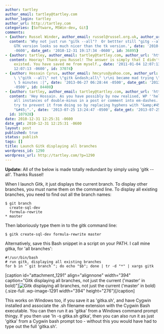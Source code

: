 ```yaml
---
author: tartley
author_email: tartley@tartley.com
author_login: tartley
author_url: http://tartley.com
categories: [Software, MSWin-dev, Git]
comments:
- {author: Russel Winder, author_email: russel@russel.org.uk, author_url: 'http://www.russel.org.uk',
  content: 'Why not just run "gitk --all"?  Or bettter still "gitg --all" since the
    GTK version looks so much nicer than the tk version.', date: '2010-12-31 19:17:34
    -0600', date_gmt: '2010-12-31 19:17:34 -0600', id: 36895}
- {author: tartley, author_email: tartley@tartley.com, author_url: 'http://tartley.com',
  content: Hooray! Thank-you Russel! The answer is simply that I didn't know '--all'
    existed. You have saved me from myself., date: '2011-01-04 12:07:13 -0600', date_gmt: '2011-01-04
    12:07:13 -0600', id: 37074}
- {author: Hossain Cyrus, author_email: hmcyrus@yahoo.com, author_url: '', content: "it's\
    \ \"gitk --all\" not \"gitk &ndash;all\" \r\ni became mad trying \"gitk &ndash;all\"\
    \ 5 minutes :|", date: '2013-06-27 06:28:44 -0500', date_gmt: '2013-06-27 05:28:44
    -0500', id: 84408}
- {author: tartley, author_email: tartley@tartley.com, author_url: 'http://tartley.com',
  content: 'Hey Hossain. As you have possibly by now realised, WP ''helpfully'' converts
    all instances of double-minus in a post or comment into em-dashes. I think I''ll
    try to prevent it from doing so by replacing hyphens with "&amp;#45;", which yields
    "&#45;".', date: '2013-07-25 13:24:47 -0500', date_gmt: '2013-07-25 12:24:47 -0500',
  id: 107928}
date: 2010-12-31 12:25:31 -0600
date_gmt: 2010-12-31 12:25:31 -0600
layout: post
published: true
status: publish
tags: []
title: Launch Gitk displaying all branches
wordpress_id: 1290
wordpress_url: http://tartley.com/?p=1290
---
```


**Update:** All of the below is made totally redundant by simply using
'gitk --all'. Thanks Russel!

When I launch Gitk, it just displays the current branch. To display
other branches, you must name them on the command line. To display all
existing branches, you need to find out all the branch names:

    $ git branch
      create-sql-dev
      formula-rewrite
    * master

Then laboriously type them in to the gitk command line:

    $ gitk create-sql-dev formula-rewrite master

Alternatively, save this Bash snippet in a script on your PATH. I call
mine gitka, for 'all branches':

    #!/usr/bin/bash
    # run gitk, displaying all existing branches
    for b in "`git branch`"; do echo "$b"; done | tr -d "*" | xargs gitk

\[caption id="attachment\_1291" align="alignnone" width="394"
caption="Gitk displaying all branches, not just the current ('master' in
bold)"\]![Gitk displaying all branches, not just the current ('master'
in
bold)](http://tartley.com/wp-content/uploads/2010/12/gitk-all-branches.png "gitk-all-branches"){.size-full
.wp-image-1291 width="394" height="276"}\[/caption\]

This works on Windows too, if you save it as 'gitka.sh', and have Cygwin
installed and associate the .sh filename extension with the Cygwin Bash
executable. You can then run it as 'gitka' from a Windows command prompt
thingy. If you then use 'ln -s gitka.sh gitka', then you can also run it
as just 'gitka' from a Cygwin bash prompt too - without this you would
have had to type out the full 'gitka.sh'.
